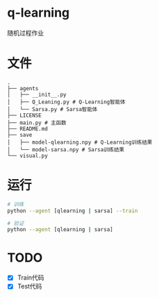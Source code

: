 # q-learning

随机过程作业

# 文件
```angular2html
.
├── agents
│   ├── __init__.py
│   ├── Q_Leaning.py # Q-Learning智能体
│   └── Sarsa.py # Sarsa智能体
├── LICENSE
├── main.py # 主函数
├── README.md
├── save
│   ├── model-qlearning.npy # Q-Learning训练结果
│   └── model-sarsa.npy # Sarsa训练结果
└── visual.py
```

# 运行
```bash
# 训练
python --agent [qlearning | sarsa] --train

# 验证
python --agent [qlearning | sarsa]
```

# TODO
- [X] Train代码
- [x] Test代码